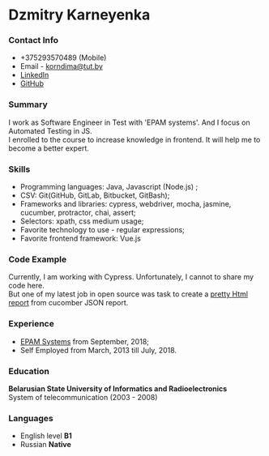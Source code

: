 # Dzmitry Karneyenka 

### Contact Info
- +375293570489 (Mobile)  
- Email - korndima@tut.by
- [LinkedIn](https://www.linkedin.com/in/dzmitry-karneyenka/)
- [GitHub](https://github.com/KarneyenkaDzmitry/)

### Summary
I work as Software Engineer in Test with 'EPAM systems'. And I focus on Automated Testing in JS.<br>
I enrolled to the course to increase knowledge in frontend. It will help me to become a better expert.<br>
 
### Skills 
 - Programming languages: Java, Javascript (Node.js) ;
 - CSV: Git(GitHub, GitLab, Bitbucket, GitBash);
 - Frameworks and libraries: cypress, webdriver, mocha, jasmine, cucumber, protractor, chai, assert; 
 - Selectors: xpath, css medium usage;
 - Favorite technology to use - regular expressions;
 - Favorite frontend framework: Vue.js
  
### Code Example
Currently, I am working with Cypress. Unfortunately, I cannot to share my code here.<br>
But one of my latest job in open source was task to create a [pretty Html report](https://github.com/KarneyenkaDzmitry/cucumber-json-reporter-to-html) from cucomber JSON report.<br>

### Experience 
 - [EPAM Systems](https://www.epam.com/) from September, 2018; 
 - Self Employed from March, 2013 till July, 2018. 

### Education
**Belarusian State University of Informatics and Radioelectronics**<br>
System of telecommunication (2003 - 2008)

### Languages
- English level **B1**
- Russian **Native**
